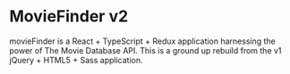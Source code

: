 # MovieFinder v2

movieFinder is a React + TypeScript + Redux application harnessing the power of The Movie Database API. This is a ground
up rebuild from the v1 jQuery + HTML5 + Sass application.
